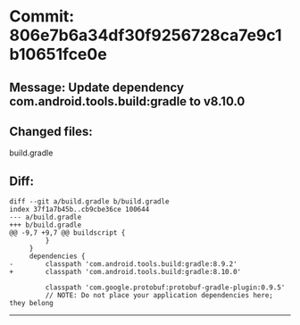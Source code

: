 # Commit: 806e7b6a34df30f9256728ca7e9c1b10651fce0e
## Message: Update dependency com.android.tools.build:gradle to v8.10.0
## Changed files:
build.gradle

## Diff:
```
diff --git a/build.gradle b/build.gradle
index 37f1a7b45b..cb9cbe36ce 100644
--- a/build.gradle
+++ b/build.gradle
@@ -9,7 +9,7 @@ buildscript {
         }
     }
     dependencies {
-        classpath 'com.android.tools.build:gradle:8.9.2'
+        classpath 'com.android.tools.build:gradle:8.10.0'
 
         classpath 'com.google.protobuf:protobuf-gradle-plugin:0.9.5'
         // NOTE: Do not place your application dependencies here; they belong
```
-----------------------------------
